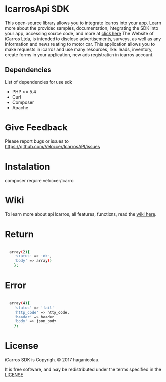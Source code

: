 # IcarrosApi SDK
This open-source library allows you to integrate Icarros into your app. Learn more about the provided samples, documentation, integrating the SDK into your app, accessing source code, and more at [click here](https://paginasegura.icarros.com.br/apidocs/index.html)
The Website of iCarros Ltda, is intended to disclose advertisements, surveys, as well as any information and news relating to motor car. This application allows you to make requests in icarros and use many resources, like: leads, inventory, create forms in your application, new ads registration in icarros account.

## Dependencies
List of dependencies for use sdk

  - PHP >= 5.4
  - Curl
  - Composer 
  - Apache

# Give Feedback
Please report bugs or issues to https://github.com/Veloccer/IcarrosAPI/issues

# Instalation
composer require veloccer/icarro

# Wiki
To learn more about api Icarros, all features, functions, read the [wiki here](https://github.com/Veloccer/IcarrosAPI/wiki).

# Return
```sh

  array(2){
    'status' => 'ok',
    'body' => array()
    };
```

# Error
```sh

  array(4){
    'status' => 'fail',
    'http_code' => http_code,
    'header' => header,
    'body' => json_body
    };
```

# License
iCarros SDK is Copyright © 2017 haganicolau.

It is free software, and may be redistributed under the terms specified in the [LICENSE](https://github.com/Veloccer/IcarrosAPI/blob/master/LICENSE)